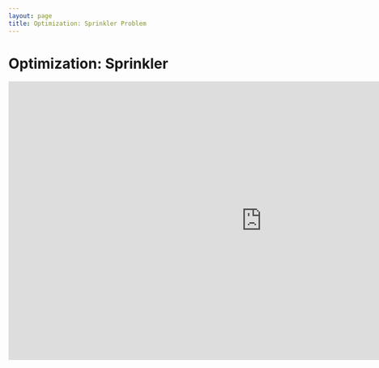 ```yaml
---
layout: page
title: Optimization: Sprinkler Problem
---
```


# Optimization: Sprinkler
<iframe scrolling="no" src="https://tube.geogebra.org/material/iframe/id/107358/width/1000/height/550/border/888888/rc/false/ai/false/sdz/false/smb/false/stb/false/stbh/true/ld/false/sri/true/at/preferhtml5" width="1000px" height="550px" style="border:0px;"> </iframe>
